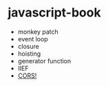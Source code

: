 # javascript-book
- monkey patch
- event loop
- closure
- hoisting
- generator function
- IIEF
- [CORS!](http://homoefficio.github.io/2015/07/21/Cross-Origin-Resource-Sharing/)
